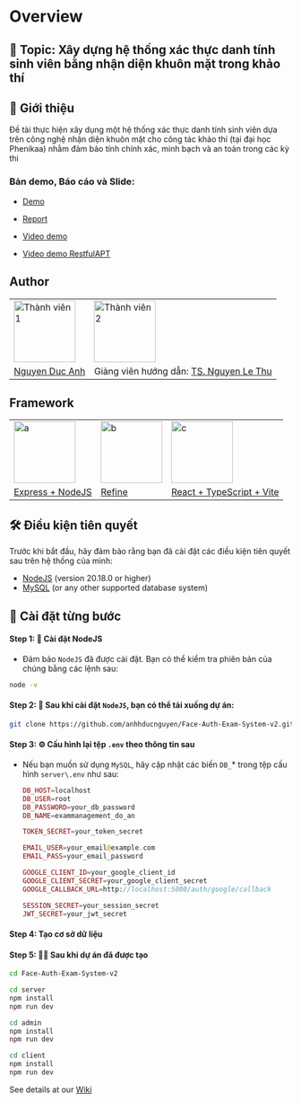 # Overview

## 🚀 Topic: **Xây dựng hệ thống xác thực danh tính sinh viên bằng nhận diện khuôn mặt trong khảo thí**

## 🌟 Giới thiệu

Đề tài thực hiện xây dụng một hệ thống xác thực danh tính sinh viên dựa trên công nghệ nhận diện khuôn mặt cho công tác khảo thí (tại đại học Phenikaa) nhằm đảm bảo tính chính xác, minh bạch và an toàn trong các kỳ thi

### Bản demo, Báo cáo và Slide: 

- [Demo]()

- [Report]()

- [Video demo]()

- [Video demo RestfulAPT]()

## Author 
<table>
  <tr>
    <!-- <td><img src="https://github.com/user-attachments/assets/f50ae9b1-d56b-4ab6-b8d5-577bffdc9f15" alt="Thành viên 1"  height="110" /></td> -->
    <td><img src="https://avatars.githubusercontent.com/u/140246455?v=4" alt="Thành viên 1"  height="110" /></td>
    <td><img src="https://avatars.githubusercontent.com/u/165644902?v=4" alt="Thành viên 2"  height="110" /></td>
  <!-- <td><img src="https://i.ytimg.com/vi/g5Vki3T8clw/maxresdefault.jpg" alt="Product"  height="110" /></td> -->
  </tr>

  <tr>
    <td>
        <a href="https://github.com/anhhducnguyen" target="_blank">Nguyen Duc Anh</a>
    </td>
    <td>Giảng viên hướng dẫn: 
      <a href="https://github.com/lethunguyen" target="_blank">TS. Nguyen Le Thu</a>
    </td>
  </tr>
</table>

## Framework

<table>
  <tr>
    <td><img src="https://encrypted-tbn0.gstatic.com/images?q=tbn:ANd9GcT5tzpUX3l9HzU3Mky3pyyEOvfvELBsmn3PlQ&s" alt="a"  height="110" /></td>
    <td><img src="https://avatars.githubusercontent.com/u/104967037?s=280&v=4" alt="b"  height="110" /></td>
    <td><img src="https://miro.medium.com/v2/resize:fit:1400/1*poaGV4iICp06Q-yTlA2g_g.png" alt="c"  height="110" /></td>
  </tr>

  <tr>
    <td>
        <a href="https://expressjs.com/" target="_blank">Express + NodeJS</a>
    </td>
    <td>
      <a href="https://refine.dev/" target="_blank">Refine</a>
    </td>
    <td>
      <a href="https://vite.dev/guide/" target="_blank">React + TypeScript + Vite</a>
    </td>
  </tr>
</table>


## 🛠️ Điều kiện tiên quyết
Trước khi bắt đầu, hãy đảm bảo rằng bạn đã cài đặt các điều kiện tiên quyết sau trên hệ thống của mình:

- [NodeJS](https://nodejs.org/en/download) (version 20.18.0 or higher)
- [MySQL](https://www.mysql.com/downloads/) (or any other supported database system)

## 🔧 Cài đặt từng bước
#### **Step 1**: 🚀 Cài đặt NodeJS

- Đảm bảo `NodeJS` đã được cài đặt. Bạn có thể kiểm tra phiên bản của chúng bằng các lệnh sau:
  
```bash
node -v
```

#### **Step 2**: 📁 Sau khi cài đặt `NodeJS`, bạn có thể tải xuống dự án:

```bash
git clone https://github.com/anhhducnguyen/Face-Auth-Exam-System-v2.git
```


#### **Step 3**: ⚙️ Cấu hình lại tệp `.env` theo thông tin sau
- Nếu bạn muốn sử dụng `MySQL`, hãy cập nhật các biến `DB_`* trong tệp cấu hình `server\.env` như sau:
  
    ```php
    DB_HOST=localhost
    DB_USER=root
    DB_PASSWORD=your_db_password
    DB_NAME=exammanagement_do_an

    TOKEN_SECRET=your_token_secret

    EMAIL_USER=your_email@example.com	
    EMAIL_PASS=your_email_password

    GOOGLE_CLIENT_ID=your_google_client_id
    GOOGLE_CLIENT_SECRET=your_google_client_secret
    GOOGLE_CALLBACK_URL=http://localhost:5000/auth/google/callback

    SESSION_SECRET=your_session_secret
    JWT_SECRET=your_jwt_secret
    ```


#### **Step 4**: Tạo cơ sở dữ liệu

#### **Step 5**: 🏃‍♂️ Sau khi dự án đã được tạo

```bash
cd Face-Auth-Exam-System-v2
```

```bash
cd server
npm install
npm run dev 
```

```bash
cd admin
npm install
npm run dev 
```

```bash
cd client
npm install
npm run dev 
```

See details at our [Wiki]()



